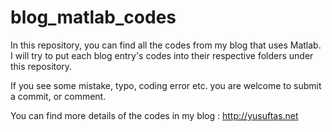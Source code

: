 # blog_matlab_codes

In this repository, you can find all the codes from my blog that uses Matlab. I will try to put each blog entry's codes into their respective folders under this repository.

If you see some mistake, typo, coding error etc. you are welcome to submit a commit, or comment. 

You can find more details of the codes in my blog : http://yusuftas.net

